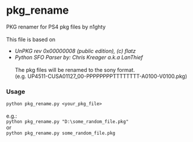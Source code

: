 # pkg_rename
PKG renamer for PS4 pkg files by n1ghty
<br><br>
This file is based on
- *UnPKG rev 0x00000008 (public edition), (c) flatz*
- *Python SFO Parser by: Chris Kreager a.k.a LanThief*
<br><br>
The pkg files will be renamed to the sony format.  
(e.g. UP4511-CUSA01127_00-PPPPPPPPTTTTTTTT-A0100-V0100.pkg)

### Usage
`python pkg_rename.py <your_pkg_file>`  
<br>
e.g.:  
`python pkg_rename.py "D:\some_random_file.pkg"`  
or  
`python pkg_rename.py some_random_file.pkg`  
